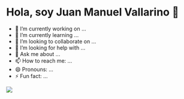 # Hola, soy Juan Manuel Vallarino 👋

- 🔭 I’m currently working on ...
- 🌱 I’m currently learning ...
- 👯 I’m looking to collaborate on ...
- 🤔 I’m looking for help with ...
- 💬 Ask me about ...
- 📫 How to reach me: ...
- 😄 Pronouns: ...
- ⚡ Fun fact: ...

<img src= "https://github-readme-stats.vercel.app/api?username=juanma1235&&show_icons=true&title_color=ffffff&icon_color=bb2acf&text_color=daf7dc&bg_color=151515">

